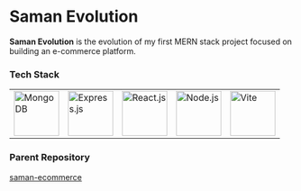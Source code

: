 # **Saman Evolution**

**Saman Evolution** is the evolution of my first MERN stack project focused on building an e-commerce platform.


### **Tech Stack**
<table>
  <tr>
    <td><img src="https://cdn.jsdelivr.net/gh/devicons/devicon/icons/mongodb/mongodb-plain-wordmark.svg" alt="MongoDB" width="80" /></td>
    <td><img src="https://cdn.jsdelivr.net/gh/devicons/devicon/icons/express/express-original.svg" alt="Express.js" width="80" /></td>
    <td><img src="https://cdn.jsdelivr.net/gh/devicons/devicon/icons/react/react-original-wordmark.svg" alt="React.js" width="80" /></td>
    <td><img src="https://cdn.jsdelivr.net/gh/devicons/devicon/icons/nodejs/nodejs-original-wordmark.svg" alt="Node.js" width="80" /></td>
    <td><img src="https://cdn.jsdelivr.net/gh/devicons/devicon/icons/vitejs/vitejs-original.svg" alt="Vite" width="80" /></td>
  </tr>
</table>

### **Parent Repository**
[saman-ecommerce](https://github.com/RyuZinOh/saman-ecommerce)

